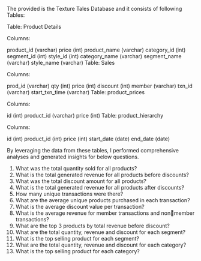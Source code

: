 The provided is the Texture Tales Database and it consists of following Tables:

Table: Product Details

Columns:

product_id (varchar)
price (int)
product_name (varchar)
category_id (int)
segment_id (int)
style_id (int)
category_name (varchar)
segment_name (varchar)
style_name (varchar)
Table: Sales

Columns:

prod_id (varchar)
qty (int)
price (int)
discount (int)
member (varchar)
txn_id (varchar)
start_txn_time (varchar)
Table: product_prices

Columns:

id (int)
product_id (varchar)
price (int)
Table: product_hierarchy

Columns:

id (int)
product_id (int)
price (int)
start_date (date)
end_date (date)

By leveraging the data from these tables, I performed comprehensive analyses and generated insights for below questions.

1. What was the total quantity sold for all products? 
2. What is the total generated revenue for all products before 
discounts?
3. What was the total discount amount for all products?
4. What is the total generated revenue for all products after 
discounts?
5. How many unique transactions were there?
6. What are the average unique products purchased in each 
transaction?
7. What is the average discount value per transaction?
8. What is the average revenue for member transactions and nonmember transactions?
9. What are the top 3 products by total revenue before discount?
10. What are the total quantity, revenue and discount for each 
segment?
11. What is the top selling product for each segment?
12. What are the total quantity, revenue and discount for each 
category?
13. What is the top selling product for each category?

